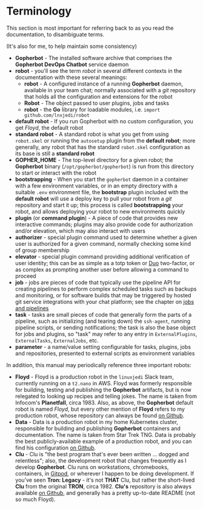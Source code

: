 # Terminology

This section is most important for referring back to as you read the documentation, to disambiguate terms.

(It's also for me, to help maintain some consistency)

* **Gopherbot** - The installed software archive that comprises the **Gopherbot DevOps Chatbot** service daemon
* **robot** - you'll see the term *robot* in several different contexts in the documentation with these several meanings:
   * **robot** - A configured instance of a running **Gopherbot** daemon, available in your team chat; normally associated with a *git* repository that holds all the configuration and extensions for the robot
   * **Robot** - The object passed to user plugins, jobs and tasks
   * **robot** - the **Go** library for loadable modules, i.e. `import github.com/lnxjedi/robot`
* **default robot** - If you run Gopherbot with no custom configuration, you get *Floyd*, the default robot
* **standard robot** - A standard robot is what you get from using `robot.skel` or running the `autosetup` plugin from the **default robot**; more generally, any robot that has the standard `robot.skel` configuration as its base is still a **standard robot**
* **GOPHER_HOME** - The top-level directory for a given robot; the **Gopherbot** binary (`/opt/gopherbot/gopherbot`) is run from this directory to start or interact with the robot
* **bootstrapping** - When you start the `gopherbot` daemon in a container with a few environment variables, or in an empty directory with a suitable `.env` environment file, the **bootstrap** plugin included with the **default robot** will use a deploy key to pull your robot from a *git* repository and start it up; this process is called **bootstrapping** your robot, and allows deploying your robot to new environments quickly
* **plugin** (or **command plugin**) - A piece of code that provides new interactive commands; plugins may also provide code for authorization and/or elevation, which may also interact with users
* **authorizer** - special plugin command used to determine whether a given user is authorized for a given command, normally checking some kind of group membership
* **elevator** - special plugin command providing additional verification of user identity; this can be as simple as a totp token or [Duo](https://duo.com) two-factor, or as complex as prompting another user before allowing a command to proceed
* **job** - jobs are pieces of code that typically use the pipeline API for creating pipelines to perform complex scheduled tasks such as backups and monitoring, or for software builds that may be triggered by hosted git service integrations with your chat platform; see the chapter on [jobs and pipelines](pipelines/jobspipes.md)
* **task** - tasks are small pieces of code that generally form the parts of a pipeline, such as initializing (and tearing down) the `ssh-agent`, running pipeline scripts, or sending notifications; the task is also the base object for jobs and plugins, so "task" may refer to any entry in `ExternalPlugins`, `ExternalTasks`, `ExternalJobs`, etc.
* **parameter** - a name/value setting configurable for tasks, plugins, jobs and repositories, presented to external scripts as environment variables

In addition, this manual may periodically reference three important robots:
* **Floyd** - Floyd is a production robot in the `linuxjedi` Slack team, currently running on a `t2.nano` in AWS. Floyd was formerly responsible for building, testing and publishing the **Gopherbot** artifacts, but is now relegated to looking up recipes and telling jokes. The name is taken from Infocom's **Planetfall**, circa 1983. Also, as above, the **Gopherbot** default robot is named _Floyd_, but every other mention of **Floyd** refers to my production robot, whose repository can always be found [on Github](https://github.com/parsley42/floyd-gopherbot).
* **Data** - Data is a production robot in my home Kubernetes cluster, responsible for building and publishing **Gopherbot** containers and documentation. The name is taken from Star Trek TNG. Data is probably the best publicly-available example of a production robot, and you can find his configuration [on Github](https://github.com/parsley42/data-gopherbot).
* **Clu** - Clu is "the best program that's ever been written ... dogged and relentless"; also, the development robot that changes frequently as I develop **Gopherbot**. Clu runs on workstations, chromebooks, containers, in [Gitpod](https://www.gitpod.io/), or wherever I happen to be doing development. If you've seen **Tron: Legacy** - it's not **THAT** Clu, but rather the short-lived **Clu** from the original **TRON**, circa 1982. **Clu's** repository is also always available [on Github](https://github.com/parsley42/clu-gopherbot), and generally has a pretty up-to-date README (not so much Floyd).
